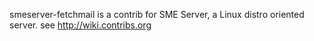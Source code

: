 smeserver-fetchmail is a contrib for SME Server, a Linux distro oriented server. see http://wiki.contribs.org
